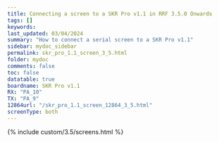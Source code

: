 ```yaml
---
title: Connecting a screen to a SKR Pro v1.1 in RRF 3.5.0 Onwards
tags: []
keywords: 
last_updated: 03/04/2024
summary: "How to connect a serial screen to a SKR Pro v1.1"
sidebar: mydoc_sidebar
permalink: skr_pro_1.1_screen_3_5.html
folder: mydoc
comments: false
toc: false
datatable: true
boardname: SKR Pro v1.1
RX: "PA_10"
TX: "PA_9"
12864url: "/skr_pro_1.1_screen_12864_3_5.html"
screenType: both
---
```


{% include custom/3.5/screens.html %}
